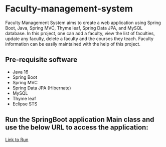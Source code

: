 # Faculty-management-system
 
Faculty Management System aims to create a web application using Spring Boot, Java, Spring MVC, Thyme leaf, Spring Data JPA, and MySQL database. In this project, one can add a faculty, view the list of faculties, update any faculty, delete a faculty and the courses they teach. Faculty information can be easily maintained with the help of this project.
## Pre-requisite software
- Java 16
- Spring Boot
- Spring MVC
- Spring Data JPA (Hibernate)
- MySQL
- Thyme leaf
- Eclipse STS
## Run the SpringBoot application Main class and use the below URL to access the application:
[Link to Run](http://localhost:8080/faculties)


